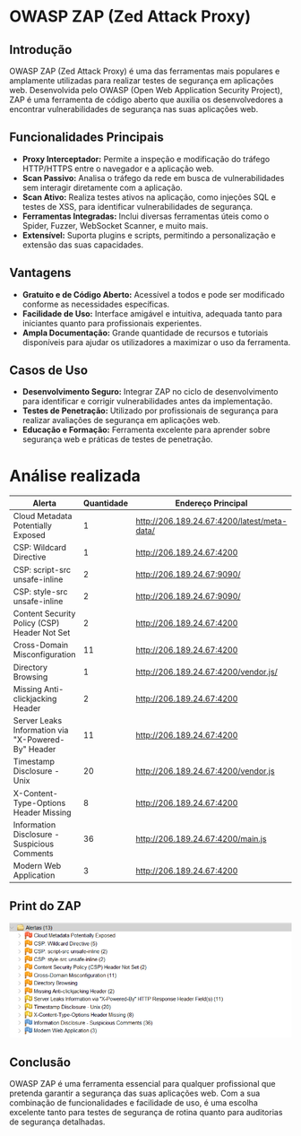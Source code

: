 # OWASP ZAP (Zed Attack Proxy)

## Introdução
OWASP ZAP (Zed Attack Proxy) é uma das ferramentas mais populares e amplamente utilizadas para realizar testes de segurança em aplicações web. Desenvolvida pelo OWASP (Open Web Application Security Project), ZAP é uma ferramenta de código aberto que auxilia os desenvolvedores a encontrar vulnerabilidades de segurança nas suas aplicações web.

## Funcionalidades Principais
- **Proxy Interceptador:** Permite a inspeção e modificação do tráfego HTTP/HTTPS entre o navegador e a aplicação web.
- **Scan Passivo:** Analisa o tráfego da rede em busca de vulnerabilidades sem interagir diretamente com a aplicação.
- **Scan Ativo:** Realiza testes ativos na aplicação, como injeções SQL e testes de XSS, para identificar vulnerabilidades de segurança.
- **Ferramentas Integradas:** Inclui diversas ferramentas úteis como o Spider, Fuzzer, WebSocket Scanner, e muito mais.
- **Extensível:** Suporta plugins e scripts, permitindo a personalização e extensão das suas capacidades.

## Vantagens
- **Gratuito e de Código Aberto:** Acessível a todos e pode ser modificado conforme as necessidades específicas.
- **Facilidade de Uso:** Interface amigável e intuitiva, adequada tanto para iniciantes quanto para profissionais experientes.
- **Ampla Documentação:** Grande quantidade de recursos e tutoriais disponíveis para ajudar os utilizadores a maximizar o uso da ferramenta.

## Casos de Uso
- **Desenvolvimento Seguro:** Integrar ZAP no ciclo de desenvolvimento para identificar e corrigir vulnerabilidades antes da implementação.
- **Testes de Penetração:** Utilizado por profissionais de segurança para realizar avaliações de segurança em aplicações web.
- **Educação e Formação:** Ferramenta excelente para aprender sobre segurança web e práticas de testes de penetração.

# Análise realizada

| Alerta                                                   | Quantidade | Endereço Principal                           | Gravidade |
|----------------------------------------------------------|------------|----------------------------------------------|-----------|
| Cloud Metadata Potentially Exposed                       | 1          | http://206.189.24.67:4200/latest/meta-data/  | Alta      |
| CSP: Wildcard Directive                                  | 1          | http://206.189.24.67:4200                    | Média     |
| CSP: script-src unsafe-inline                            | 2          | http://206.189.24.67:9090/                   | Média     |
| CSP: style-src unsafe-inline                             | 2          | http://206.189.24.67:9090/                   | Média     |
| Content Security Policy (CSP) Header Not Set             | 2          | http://206.189.24.67:4200                    | Média     |
| Cross-Domain Misconfiguration                            | 11         | http://206.189.24.67:4200                    | Média     |
| Directory Browsing                                       | 1          | http://206.189.24.67:4200/vendor.js/         | Média     |
| Missing Anti-clickjacking Header                         | 2          | http://206.189.24.67:4200                    | Média     |
| Server Leaks Information via "X-Powered-By" Header       | 11         | http://206.189.24.67:4200                    | Média     |
| Timestamp Disclosure - Unix                              | 20         | http://206.189.24.67:4200/vendor.js          | Média     |
| X-Content-Type-Options Header Missing                    | 8          | http://206.189.24.67:4200                    | Média     |
| Information Disclosure - Suspicious Comments             | 36         | http://206.189.24.67:4200/main.js            | Baixa     |
| Modern Web Application                                   | 3          | http://206.189.24.67:4200                    | Baixa     |

## Print do ZAP
![Imagem do resultado de alertas do ZAP](./MarkdownImages/Vulnerability/zapVulnerabilityScan.png)


## Conclusão
OWASP ZAP é uma ferramenta essencial para qualquer profissional que pretenda garantir a segurança das suas aplicações web. Com a sua combinação de funcionalidades e facilidade de uso, é uma escolha excelente tanto para testes de segurança de rotina quanto para auditorias de segurança detalhadas.